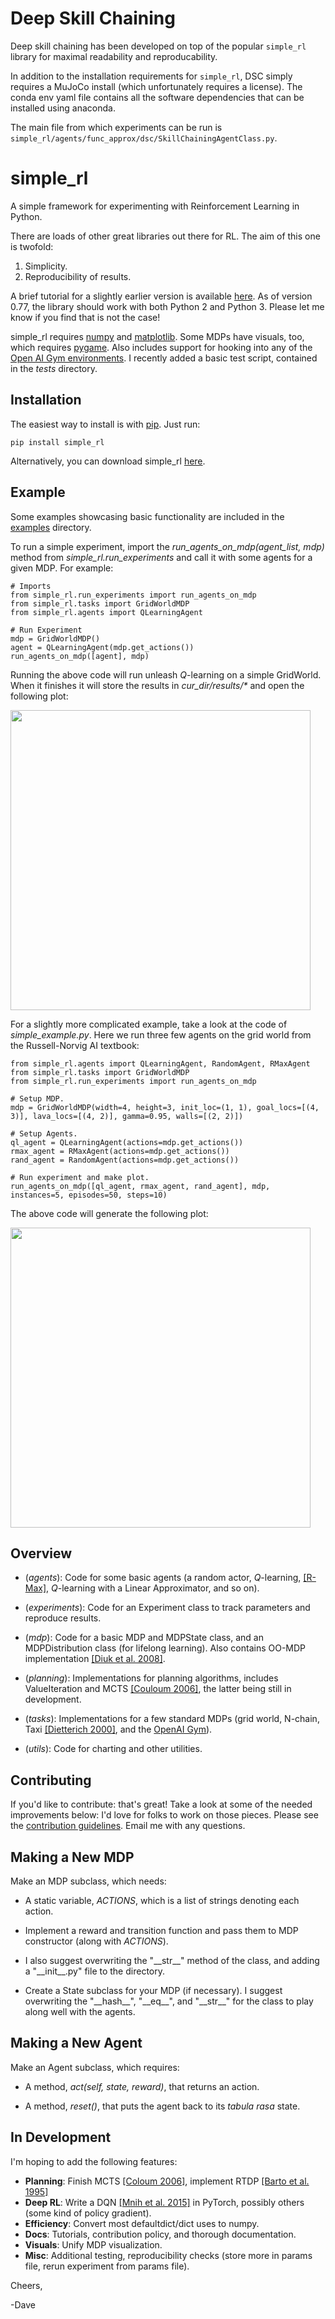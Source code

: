 # Deep Skill Chaining
Deep skill chaining has been developed on top of the popular `simple_rl` library for maximal readability and reproducability. 

In addition to the installation requirements for `simple_rl`, DSC simply requires a MuJoCo install (which unfortunately requires a license). The conda env yaml file contains all the software dependencies that can be installed using anaconda. 

The main file from which experiments can be run is `simple_rl/agents/func_approx/dsc/SkillChainingAgentClass.py`.

# simple_rl
A simple framework for experimenting with Reinforcement Learning in Python.

There are loads of other great libraries out there for RL. The aim of this one is twofold:

1. Simplicity.
2. Reproducibility of results.

A brief tutorial for a slightly earlier version is available [here](http://cs.brown.edu/~dabel/blog/posts/simple_rl.html). As of version 0.77, the library should work with both Python 2 and Python 3. Please let me know if you find that is not the case!

simple_rl requires [numpy](http://www.numpy.org/) and [matplotlib](http://matplotlib.org/). Some MDPs have visuals, too, which requires [pygame](http://www.pygame.org/news). Also includes support for hooking into any of the [Open AI Gym environments](https://gym.openai.com/envs). I recently added a basic test script, contained in the _tests_ directory.


## Installation

The easiest way to install is with [pip](https://pypi.python.org/pypi/pip). Just run:

	pip install simple_rl

Alternatively, you can download simple_rl [here](https://github.com/david-abel/simple_rl/tarball/v0.76).

## Example

Some examples showcasing basic functionality are included in the [examples](https://github.com/david-abel/simple_rl/tree/master/examples) directory.

To run a simple experiment, import the _run_agents_on_mdp(agent_list, mdp)_ method from _simple_rl.run_experiments_ and call it with some agents for a given MDP. For example:

	# Imports
	from simple_rl.run_experiments import run_agents_on_mdp
	from simple_rl.tasks import GridWorldMDP
	from simple_rl.agents import QLearningAgent

	# Run Experiment
	mdp = GridWorldMDP()
	agent = QLearningAgent(mdp.get_actions())
	run_agents_on_mdp([agent], mdp)

Running the above code will run unleash _Q_-learning on a simple GridWorld. When it finishes it will store the results in _cur_dir/results/*_ and open the following plot:

<img src="https://david-abel.github.io/blog/posts/images/simple_grid.jpg" width="480" align="center">

For a slightly more complicated example, take a look at the code of _simple_example.py_. Here we run three few agents on the grid world from the Russell-Norvig AI textbook:

	from simple_rl.agents import QLearningAgent, RandomAgent, RMaxAgent
	from simple_rl.tasks import GridWorldMDP
	from simple_rl.run_experiments import run_agents_on_mdp

    # Setup MDP.
    mdp = GridWorldMDP(width=4, height=3, init_loc=(1, 1), goal_locs=[(4, 3)], lava_locs=[(4, 2)], gamma=0.95, walls=[(2, 2)])

    # Setup Agents.
    ql_agent = QLearningAgent(actions=mdp.get_actions())
    rmax_agent = RMaxAgent(actions=mdp.get_actions())
    rand_agent = RandomAgent(actions=mdp.get_actions())

    # Run experiment and make plot.
    run_agents_on_mdp([ql_agent, rmax_agent, rand_agent], mdp, instances=5, episodes=50, steps=10)

The above code will generate the following plot:

<img src="https://david-abel.github.io/blog/posts/images/rn_grid.jpg" width="480" align="center">

## Overview

* (_agents_): Code for some basic agents (a random actor, _Q_-learning, [[R-Max]](http://www.jmlr.org/papers/volume3/brafman02a/brafman02a.pdf), _Q_-learning with a Linear Approximator, and so on).

* (_experiments_): Code for an Experiment class to track parameters and reproduce results.

* (_mdp_): Code for a basic MDP and MDPState class, and an MDPDistribution class (for  lifelong learning). Also contains OO-MDP implementation [[Diuk et al. 2008]](http://citeseerx.ist.psu.edu/viewdoc/download?doi=10.1.1.149.7056&rep=rep1&type=pdf).

* (_planning_): Implementations for planning algorithms, includes ValueIteration and MCTS [[Couloum 2006]](https://hal.archives-ouvertes.fr/file/index/docid/116992/filename/CG2006.pdf), the latter being still in development.

* (_tasks_): Implementations for a few standard MDPs (grid world, N-chain, Taxi [[Dietterich 2000]](http://www.scs.cmu.edu/afs/cs/project/jair/pub/volume13/dietterich00a.pdf), and the [OpenAI Gym](https://gym.openai.com/envs)).

* (_utils_): Code for charting and other utilities.

## Contributing

If you'd like to contribute: that's great! Take a look at some of the needed improvements below: I'd love for folks to work on those pieces. Please see the [contribution guidelines](https://github.com/david-abel/simple_rl/blob/master/CONTRIBUTING.md). Email me with any questions.

## Making a New MDP

Make an MDP subclass, which needs:

* A static variable, _ACTIONS_, which is a list of strings denoting each action.

* Implement a reward and transition function and pass them to MDP constructor (along with _ACTIONS_).

* I also suggest overwriting the "\_\_str\_\_" method of the class, and adding a "\_\_init\_\_.py" file to the directory.

* Create a State subclass for your MDP (if necessary). I suggest overwriting the "\_\_hash\_\_", "\_\_eq\_\_", and "\_\_str\_\_" for the class to play along well with the agents.


## Making a New Agent

Make an Agent subclass, which requires:

* A method, _act(self, state, reward)_, that returns an action.

* A method, _reset()_, that puts the agent back to its _tabula rasa_ state.

## In Development

I'm hoping to add the following features:

* __Planning__: Finish MCTS [[Coloum 2006]](https://hal.inria.fr/file/index/docid/116992/filename/CG2006.pdf), implement RTDP [[Barto et al. 1995]](https://pdfs.semanticscholar.org/2838/e01572bf53805c502ec31e3e00a8e1e0afcf.pdf)
* __Deep RL__: Write a DQN [[Mnih et al. 2015]](http://www.davidqiu.com:8888/research/nature14236.pdf) in PyTorch, possibly others (some kind of policy gradient).
* __Efficiency__: Convert most defaultdict/dict uses to numpy.
* __Docs__: Tutorials, contribution policy, and thorough documentation.
* __Visuals__: Unify MDP visualization.
* __Misc__: Additional testing, reproducibility checks (store more in params file, rerun experiment from params file).

Cheers,

-Dave